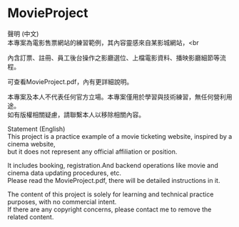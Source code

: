 # MovieProject

聲明 (中文)<br>
本專案為電影售票網站的練習範例，其內容靈感來自某影城網站，<br

內含訂票、註冊、員工後台操作之影廳選位、上檔電影資料、播映影廳細節等流程。<br>

可查看MovieProject.pdf，內有更詳細說明。<br>

本專案及本人不代表任何官方立場。本專案僅用於學習與技術練習，無任何營利用途。<br>
如有版權相關疑慮，請聯繫本人以移除相關內容。<br>

Statement (English)<br>
This project is a practice example of a movie ticketing website, inspired by a cinema website, <br>
but it does not represent any official affiliation or position.<br>

It includes booking, registration.And backend operations like movie and cinema data updating procedures, etc.<br>
Please read the MovieProject.pdf, there will be detailed instructions in it.<br>

The content of this project is solely for learning and technical practice purposes, with no commercial intent. <br>
If there are any copyright concerns, please contact me to remove the related content.
